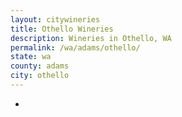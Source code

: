 ```yaml
---
layout: citywineries
title: Othello Wineries
description: Wineries in Othello, WA
permalink: /wa/adams/othello/
state: wa
county: adams
city: othello
---
```

-
